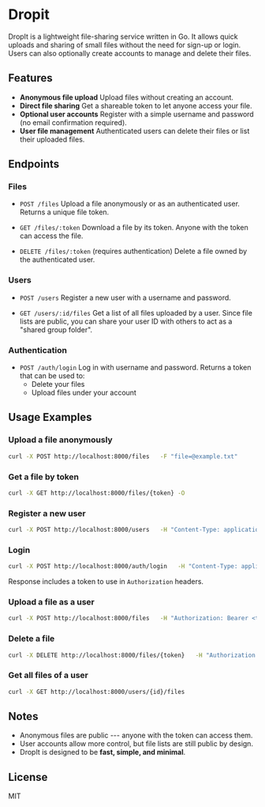 # Dropit

DropIt is a lightweight file-sharing service written in Go. It allows
quick uploads and sharing of small files without the need for sign-up or
login. Users can also optionally create accounts to manage and delete
their files.

## Features

-   **Anonymous file upload**
    Upload files without creating an account.
-   **Direct file sharing**
    Get a shareable token to let anyone access your file.
-   **Optional user accounts**
    Register with a simple username and password (no email confirmation
    required).
-   **User file management**
    Authenticated users can delete their files or list their uploaded
    files.

## Endpoints

### Files

-   `POST /files`
    Upload a file anonymously or as an authenticated user.
    Returns a unique file token.

-   `GET /files/:token`
    Download a file by its token.
    Anyone with the token can access the file.

-   `DELETE /files/:token` (requires authentication)
    Delete a file owned by the authenticated user.

### Users

-   `POST /users`
    Register a new user with a username and password.

-   `GET /users/:id/files`
    Get a list of all files uploaded by a user.
    Since file lists are public, you can share your user ID with others
    to act as a "shared group folder".

### Authentication

-   `POST /auth/login`
    Log in with username and password.
    Returns a token that can be used to:
    -   Delete your files
    -   Upload files under your account

## Usage Examples

### Upload a file anonymously

``` bash
curl -X POST http://localhost:8000/files   -F "file=@example.txt"
```

### Get a file by token

``` bash
curl -X GET http://localhost:8000/files/{token} -O
```

### Register a new user

``` bash
curl -X POST http://localhost:8000/users   -H "Content-Type: application/json"   -d '{"username":"alice","password":"mypassword"}'
```

### Login

``` bash
curl -X POST http://localhost:8000/auth/login   -H "Content-Type: application/json"   -d '{"username":"alice","password":"mypassword"}'
```

Response includes a token to use in `Authorization` headers.

### Upload a file as a user

``` bash
curl -X POST http://localhost:8000/files   -H "Authorization: Bearer <token>"   -F "file=@example.txt"
```

### Delete a file

``` bash
curl -X DELETE http://localhost:8000/files/{token}   -H "Authorization: Bearer <token>"
```

### Get all files of a user

``` bash
curl -X GET http://localhost:8000/users/{id}/files
```

## Notes

-   Anonymous files are public --- anyone with the token can access
    them.
-   User accounts allow more control, but file lists are still public by
    design.
-   DropIt is designed to be **fast, simple, and minimal**.

## License

MIT
